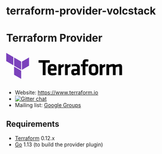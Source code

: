 # terraform-provider-volcstack
Terraform Provider
==================
<svg width="313" height="88" viewBox="0 0 313 88" fill="none" xmlns="http://www.w3.org/2000/svg"><path d="M98.46 30.46H87.21v-6.72h30.121v6.72h-11.25v33.6h-7.62v-33.6z" fill="#000"></path><path d="M125.291 58.59a30.77 30.77 0 009-1.39l1.15 5.56a31.65 31.65 0 01-10.86 1.88c-9.25 0-12.46-4.3-12.46-11.38v-7.8c0-6.23 2.78-11.49 12.22-11.49 9.44 0 11.56 5.5 11.56 11.85v6.3h-16.32v1.51c0 3.57 1.23 4.96 5.71 4.96zm-5.71-12.4h9.38v-1.46c0-2.78-.85-4.71-4.48-4.71-3.63 0-4.9 1.93-4.9 4.71v1.46zm36.08-5.45a56.603 56.603 0 00-7.81 4.3v19.02h-7.38V34.57h6.23l.49 3.27a32.648 32.648 0 017.74-3.87l.73 6.77zm18.019 0a57.125 57.125 0 00-7.8 4.3v19.02h-7.38V34.57h6.23l.48 3.27a32.764 32.764 0 017.75-3.87l.72 6.77zm24.681 23.32h-6.05l-.54-2a16.153 16.153 0 01-8.77 2.6c-5.39 0-7.69-3.69-7.69-8.77 0-6 2.61-8.29 8.59-8.29h7.08v-3.11c0-3.26-.9-4.41-5.62-4.41-2.747.03-5.484.33-8.17.9l-.91-5.62a38.314 38.314 0 0110.1-1.39c9.26 0 12 3.26 12 10.64l-.02 19.45zm-7.38-11.16h-5.4c-2.42 0-3.09.67-3.09 2.91 0 2 .67 3 3 3 1.95-.03 3.861-.55 5.56-1.51l-.07-4.4zm30.069-25.04a21.154 21.154 0 00-4.24-.49c-2.9 0-3.32 1.27-3.32 3.51v3.69h7.5l-.41 5.87h-7.07v23.62h-7.38V40.44h-4.72v-5.87h4.72v-4.11c0-6.11 2.84-9.14 9.37-9.14a23.496 23.496 0 016.35.85l-.8 5.69zm14.39 36.78c-10.1 0-12.86-5.58-12.86-11.58v-7.48c0-6 2.72-11.61 12.82-11.61s12.83 5.56 12.83 11.61v7.48c.04 6-2.65 11.58-12.79 11.58zm0-24.38c-3.93 0-5.44 1.75-5.44 5.08v7.92c0 3.33 1.51 5.09 5.44 5.09 3.93 0 5.45-1.76 5.45-5.09v-7.92c0-3.28-1.51-5.08-5.45-5.08zm31.82.48a57.125 57.125 0 00-7.8 4.3v19.02h-7.38V34.57h6.23l.48 3.27a32.943 32.943 0 017.79-3.87l.68 6.77zm20.32 23.32v-20.6c0-1.57-.67-2.36-2.36-2.36s-5 1.09-7.68 2.49v20.47h-7.39V34.57h5.63l.73 2.48a29.593 29.593 0 0111.79-3.08c2.85 0 4.6 1.15 5.57 3.14a29.004 29.004 0 0111.86-3.14c4.9 0 6.65 3.44 6.65 8.71v21.38H305v-20.6c0-1.57-.67-2.36-2.36-2.36a19.425 19.425 0 00-7.68 2.49v20.47h-7.38z" fill="#000"></path><path fill-rule="evenodd" clip-rule="evenodd" d="M21.2 16.55l19.1 11.03v22.06L21.2 38.61V16.55zm21.19 11.03v22.06L61.5 38.61V16.55L42.39 27.58zM0 4.24V26.3l19.1 11.03V15.27L0 4.24zm21.2 58.85l19.1 11.03V52.06L21.2 41.03v22.06z" fill="#7B42BC"></path></svg>

- Website: https://www.terraform.io
- [![Gitter chat](https://badges.gitter.im/hashicorp-terraform/Lobby.png)](https://gitter.im/hashicorp-terraform/Lobby)
- Mailing list: [Google Groups](http://groups.google.com/group/terraform-tool)


Requirements
------------

- [Terraform](https://www.terraform.io/downloads.html) 0.12.x
- [Go](https://golang.org/doc/install) 1.13 (to build the provider plugin)

